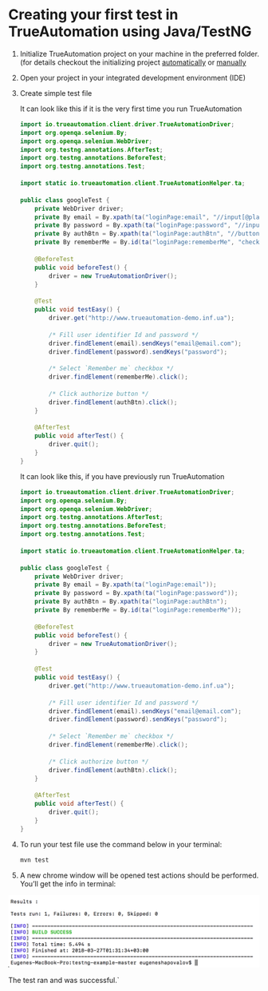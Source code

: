 # Creating your first test in TrueAutomation using Java/TestNG

1. Initialize TrueAutomation project on your machine in the preferred folder. (for details checkout the initializing project [automatically](project-init-automatically.md) or [manually](project-init-manually.md#initializing-javatestng-project)

2. Open your project in your integrated development environment (IDE)

3. Create simple test file
    
    It can look like this if it is the very first time you run TrueAutomation

    ```java
    import io.trueautomation.client.driver.TrueAutomationDriver;
    import org.openqa.selenium.By;
    import org.openqa.selenium.WebDriver;
    import org.testng.annotations.AfterTest;
    import org.testng.annotations.BeforeTest;
    import org.testng.annotations.Test;
    
    import static io.trueautomation.client.TrueAutomationHelper.ta;
    
    public class googleTest {
        private WebDriver driver;
        private By email = By.xpath(ta("loginPage:email", "//input[@placeholder='email']"));
        private By password = By.xpath(ta("loginPage:password", "//input[@type='password']"));
        private By authBtn = By.xpath(ta("loginPage:authBtn", "//button[@class='btn-radius']"));
        private By rememberMe = By.id(ta("loginPage:rememberMe", "checkboxG1"));
    
        @BeforeTest
        public void beforeTest() {
            driver = new TrueAutomationDriver();
        }
    
        @Test
        public void testEasy() {
            driver.get("http://www.trueautomation-demo.inf.ua");
            
            /* Fill user identifier Id and password */
            driver.findElement(email).sendKeys("email@email.com");
            driver.findElement(password).sendKeys("password");
            
            /* Select `Remember me` checkbox */
            driver.findElement(rememberMe).click();
            
            /* Click authorize button */
            driver.findElement(authBtn).click();
        }
    
        @AfterTest
        public void afterTest() {
            driver.quit();
        }
    }
    ```

   It can look like this, if you have previously run TrueAutomation
    
    ```java
    import io.trueautomation.client.driver.TrueAutomationDriver;
    import org.openqa.selenium.By;
    import org.openqa.selenium.WebDriver;
    import org.testng.annotations.AfterTest;
    import org.testng.annotations.BeforeTest;
    import org.testng.annotations.Test;
    
    import static io.trueautomation.client.TrueAutomationHelper.ta;
    
    public class googleTest {
        private WebDriver driver;
        private By email = By.xpath(ta("loginPage:email"));
        private By password = By.xpath(ta("loginPage:password"));
        private By authBtn = By.xpath(ta("loginPage:authBtn");
        private By rememberMe = By.id(ta("loginPage:rememberMe"));
    
        @BeforeTest
        public void beforeTest() {
            driver = new TrueAutomationDriver();
        }
    
        @Test
        public void testEasy() {
            driver.get("http://www.trueautomation-demo.inf.ua");
            
            /* Fill user identifier Id and password */
            driver.findElement(email).sendKeys("email@email.com");
            driver.findElement(password).sendKeys("password");
            
            /* Select `Remember me` checkbox */
            driver.findElement(rememberMe).click();
            
            /* Click authorize button */
            driver.findElement(authBtn).click();
        }
    
        @AfterTest
        public void afterTest() {
            driver.quit();
        }
    }
    ```

4. To run your test file use the command below in your terminal:

    ```sh
    mvn test
    ```

5. A new chrome window will be opened test actions should be performed. You’ll get the info in terminal:

![Test output](_images/pass-test-output-java-testng.png 'Test output')

The test ran and was successful.`